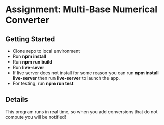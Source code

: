 
# Assignment: Multi-Base Numerical Converter



## Getting Started

 - Clone repo to local environment
 - Run **npm install**
 - Run **npm run build**
 - Run **live-sever**
 - If live server does not install for some reason you can run **npm install live-server** then run **live-server** to launch the app.
 - For testing, run **npm run test**

## Details
This program runs in real time, so when you add conversions that do not compute you will be notified!
